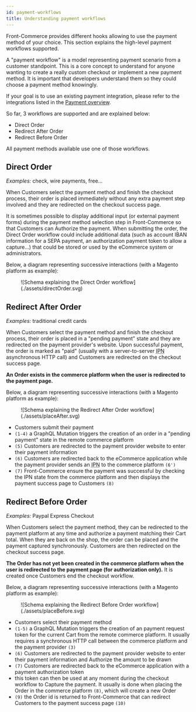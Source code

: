 ```yaml
---
id: payment-workflows
title: Understanding payment workflows
---
```


Front-Commerce provides different hooks allowing to use the payment method of your choice. This section explains the high-level payment workflows supported.

A "payment workflow" is a model representing payment scenario from a customer standpoint. This is a core concept to understand for anyone wanting to create a really custom checkout or implement a new payment method. It is important that developers understand them so they could choose a payment method knowingly.

If your goal is to use an existing payment integration, please refer to the integrations listed in the [Payment overview](/docs/advanced/payments/overview.html).

So far, 3 workflows are supported and are explained below:
- Direct Order
- Redirect After Order
- Redirect Before Order

All payment methods available use one of those workflows.

## Direct Order

_Examples:_ check, wire payments, free…

When Customers select the payment method and finish the checkout process, their order is placed immediately without any extra payment step involved and they are redirected on the checkout success page.

It is sometimes possible to display additional input (or external payment forms) during the payment method selection step in Front-Commerce so that Customers can Authorize the payment. When submitting the order, the Direct Order workflow could include additional data (such as account IBAN information for a SEPA payment, an authorization payment token to allow a capture…) that could be stored or used by the eCommerce system or administrators.

Below, a diagram representing successive interactions (with a Magento platform as example):
<figure>
![Schema explaining the Direct Order workflow](./assets/directOrder.svg)
</figure>

## Redirect After Order

_Examples:_ traditional credit cards

When Customers select the payment method and finish the checkout process, their order is placed in a "pending payment" state and they are redirected on the payment provider's website. Upon successful payment, the order is marked as "paid" (usually with a server-to-server <abbr title="Instant Payment Notification">IPN</abbr> asynchronous HTTP call) and Customers are redirected on the checkout success page.

**An Order exists in the commerce platform when the user is redirected to the payment page.**

Below, a diagram representing successive interactions (with a Magento platform as example):
<figure>
![Schema explaining the Redirect After Order workflow](./assets/placeAfter.svg)
</figure>

- Customers submit their payment
- `(1-4)` a GraphQL Mutation triggers the creation of an order in a "pending payment" state in the remote commerce platform
- `(5)` Customers are redirected to the payment provider website to enter their payment information
- `(6)` Customers are redirected back to the eCommerce application while the payment provider sends an <abbr title="Instant Payment Notification">IPN</abbr> to the commerce platform `(6')`
- `(7)` Front-Commerce ensure the payment was successful by checking the IPN state from the commerce platform and then displays the payment success page to Customers `(8)`

## Redirect Before Order

_Examples:_ Paypal Express Checkout

When Customers select the payment method, they can be redirected to the payment platform at any time and authorize a payment matching their Cart total. When they are back on the shop, the order can be placed and the payment captured synchronously. Customers are then redirected on the checkout success page.

**The Order has not yet been created in the commerce platform when the user is redirected to the payment page (for authorization only).** It is created once Customers end the checkout workflow.

Below, a diagram representing successive interactions (with a Magento platform as example):
<figure>
![Schema explaining the Redirect Before Order workflow](./assets/placeBefore.svg)
</figure>

- Customers select their payment method
- `(1-5)` a GraphQL Mutation triggers the creation of an payment request token for the current Cart from the remote commerce platform. It usually requires a synchronous HTTP call between the commerce platform and the payment provider `(3)`
- `(6)` Customers are redirected to the payment provider website to enter their payment information and Authorize the amount to be drawn
- `(7)` Customers are redirected back to the eCommerce application with a payment authorization token
- this token can then be used at any moment during the checkout workflow to Capture the payment. It usually is done when placing the Order in the commerce platform `(8)`, which will create a new Order
- `(9)` the Order id is returned to Front-Commerce that can redirect Customers to the payment success page `(10)`
